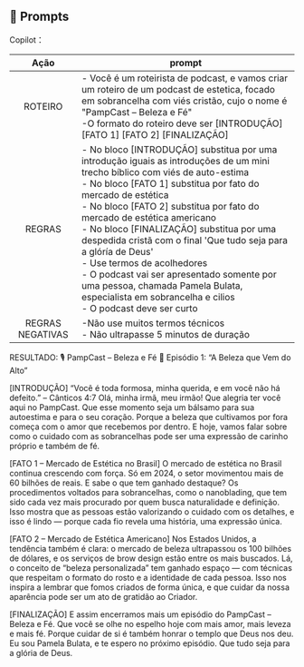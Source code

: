 ## 🧠 Prompts


Copilot：

|   Ação   | prompt                                                                                                                                                                                                                                                                         |
| :------: | ------------------------------------------------------------------------------------------------------------------------------------------------------------------------------------------------------------------------------------------------------------------------------ |
|  ROTEIRO  |  - Você é um roteirista de podcast, e vamos criar um  roteiro de um podcast de estetica, focado em sobrancelha com viés cristão, cujo o nome é "PampCast – Beleza e Fé" <br>-O formato do roteiro deve ser [INTRODUÇÃO] [FATO 1] [FATO 2] [FINALIZAÇÃO]
|  REGRAS | - No bloco [INTRODUÇÃO] substitua por uma introdução iguais as introduções de um mini trecho bíblico com viés de auto-estima  <br> - No bloco [FATO 1] substitua por fato do mercado de estética  <br> - No bloco [FATO 2] substitua por fato do mercado de estética americano <br> - No bloco [FINALIZAÇÃO] substitua por uma despedida cristã com o final 'Que tudo seja para a glóría de Deus'  <br> - Use termos de acolhedores  <br> - O podcast vai ser apresentado somente por uma pessoa, chamada Pamela Bulata, especialista em sobrancelha e cilios <br> -  O podcast deve ser curto
|  REGRAS NEGATIVAS| -Não use muitos termos técnicos <br> - Não ultrapasse 5 minutos de duração

RESULTADO:
🎙️ PampCast – Beleza e Fé
🧵 Episódio 1: “A Beleza que Vem do Alto”

[INTRODUÇÃO]
“Você é toda formosa, minha querida, e em você não há defeito.” – Cânticos 4:7
Olá, minha irmã, meu irmão! Que alegria ter você aqui no PampCast. Que esse momento seja um bálsamo para sua autoestima e para o seu coração. Porque a beleza que cultivamos por fora começa com o amor que recebemos por dentro. E hoje, vamos falar sobre como o cuidado com as sobrancelhas pode ser uma expressão de carinho próprio e também de fé.

[FATO 1 – Mercado de Estética no Brasil]
O mercado de estética no Brasil continua crescendo com força. Só em 2024, o setor movimentou mais de 60 bilhões de reais. E sabe o que tem ganhado destaque? Os procedimentos voltados para sobrancelhas, como o nanoblading, que tem sido cada vez mais procurado por quem busca naturalidade e definição. Isso mostra que as pessoas estão valorizando o cuidado com os detalhes, e isso é lindo — porque cada fio revela uma história, uma expressão única.

[FATO 2 – Mercado de Estética Americano]
Nos Estados Unidos, a tendência também é clara: o mercado de beleza ultrapassou os 100 bilhões de dólares, e os serviços de brow design estão entre os mais buscados. Lá, o conceito de “beleza personalizada” tem ganhado espaço — com técnicas que respeitam o formato do rosto e a identidade de cada pessoa. Isso nos inspira a lembrar que fomos criados de forma única, e que cuidar da nossa aparência pode ser um ato de gratidão ao Criador.

[FINALIZAÇÃO]
E assim encerramos mais um episódio do PampCast – Beleza e Fé. Que você se olhe no espelho hoje com mais amor, mais leveza e mais fé. Porque cuidar de si é também honrar o templo que Deus nos deu.
Eu sou Pamela Bulata, e te espero no próximo episódio.
Que tudo seja para a glória de Deus.







  
